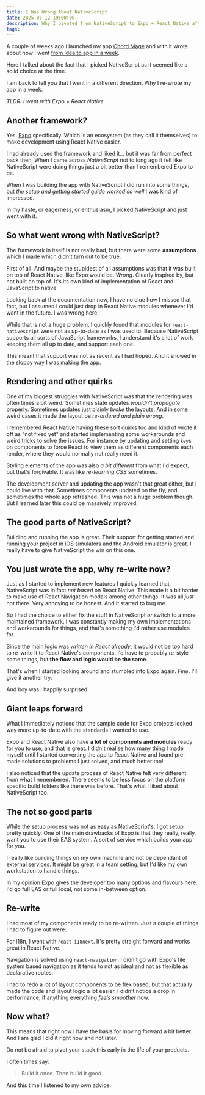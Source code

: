 ```yaml
---
title: I Was Wrong About NativeScript
date: 2025-05-12 19:00:00
description: Why I pivoted from NativeScript to Expo + React Native after launching my app. Lessons learned, pitfalls faced, and how I rebuilt fast and better.
tags:
---
```

A couple of weeks ago I launched my app [Chord Mage](https://chordmage.com) and with it wrote about how I went [from idea to app in a week](/from-idea-to-app-in-a-week).

Here I talked about the fact that I picked NativeScript as it seemed like a solid choice at the time. 

I am back to tell you that I went in a different direction. Why I re-wrote my app in a week. 

*TLDR: I went with Expo + React Native.*

## Another framework?

Yes. [Expo](https://docs.expo.dev/) specifically. Which is an ecosystem (as they call it themselves) to make development using React Native easier.

I had already used the framework and liked it... but it was far from perfect back then. When I came across *NativeScript* not to long ago it felt like NativeScript were doing things just a bit better than I remembered Expo to be.

When I was building the app with NativeScript I did run into some things, but *the setup and getting started guide worked so well* I was kind of impressed.

In my haste, or eagerness, or enthusiasm, I picked NativeScript and just went with it.

## So what went wrong with NativeScript?

The framework in itself is not really bad, but there were some **assumptions** which I made which didn't turn out to be true. 

First of all. And maybe the stupidest of all assumptions was that it was built on top of React Native, like Expo would be. *Wrong*. Clearly inspired by, but not built on top of. It's its own kind of implementation of React and JavaScript to native.

Looking back at the documentation now, I have no clue how I missed that fact, but I assumed I could just drop in React Native modules whenever I'd want in the future. I was wrong here.

While that is not a huge problem, I quickly found that modules for `react-nativescript` were not as up-to-date as I was used to. Because NativeScript supports all sorts of JavaScript frameworks, I understand it's a lot of work keeping them all up to date, and support each one.

This meant that support was not as recent as I had hoped. And it showed in the sloppy way I was making the app.

## Rendering and other quirks

One of my biggest struggles with NativeScript was that the rendering was often times a bit weird. Sometimes state updates *wouldn't propagate* properly. Sometimes updates just plainly *broke* the layouts. And in some weird cases it made the layout be *re-ordered and plain wrong*.

I remembered React Native having these sort quirks too and kind of wrote it off as "not fixed yet" and started implementing some workarounds and weird tricks to solve the issues. For instance by updating and setting `key`s on components to force React to view them as different components each render, where they would normally not really need it.

Styling elements of the app was also *a bit different* from what I'd expect, but that's forgivable. It was like *re-learning CSS* sometimes.

The development server and updating the app wasn't that great either, but I could live with that. Sometimes components updated on the fly, and sometimes the whole app refreshed. This was not a huge problem though. But I learned later this could be massively improved.

## The good parts of NativeScript?

Building and running the app is great. Their support for getting started and running your project in iOS simulators and the Android emulator is great. I really have to give NativeScript the win on this one.

## You just wrote the app, why re-write now?

Just as I started to implement new features I quickly learned that NativeScript was in fact *not based* on React Native. This made it a bit harder to make use of React Navigation modals among other things. It was all *just* not there. Very annoying to be honest. And it started to bug me.

So I had the choice to either fix the stuff in NativeScript *or* switch to a more maintained framework. I was constantly making my own implementations and workarounds for things, and that's something I'd rather use modules for.

Since the main logic was *written in React already*, it would not be too hard to re-write it to React Native's components. I'd have to probably re-style some things, but **the flow and logic would be the same**.

That's when I started looking around and stumbled into Expo again. *Fine*. I'll give it another try.

And boy was I happily surprised.

## Giant leaps forward

What I immediately noticed that the sample code for Expo projects looked way more up-to-date with the standards I wanted to use.

Expo and React Native also have **a lot of components and modules** ready for you to use, and that is great. I didn't realise how many thing I made myself until I started converting the app to React Native and found pre-made solutions to problems I just solved, and much better too!

I also noticed that the update process of React Native felt very different from what I remembered. There seems to be less focus on the platform specific build folders like there was before. That's what I liked about NativeScript too.

## The not so good parts

While the setup process was not as easy as NativeScript's, I got setup pretty quickly. One of the main drawbacks of Expo is that they really, really, want you to use their EAS system. A sort of service which builds your app for you.

I really like building things on my own machine and not be dependant of external services. It might be great in a team setting, but I'd like my own workstation to handle things.

In my opinion Expo gives the developer too many options and flavours here. I'd go full EAS or full local, not some in-between option.

## Re-write

I had most of my components ready to be re-written. Just a couple of things I had to figure out were:

For i18n, I went with `react-i18next`. It's pretty straight forward and works great in React Native.

Navigation is solved using `react-navigation`. I didn't go with Expo's file system based navigation as it tends to not as ideal and not as flexible as declarative routes.

I had to redo a lot of layout components to be flex based, but that actually made the code and layout logic a lot easier. I didn't notice a drop in performance, if anything everything *feels smoother* now.

## Now what?

This means that right now I have the basis for moving forward a bit better. And I am glad I did it right now and not later.

Do not be afraid to pivot your stack this early in the life of your products.

I often times say:

> Build it once. Then build it good.

And this time I listened to my own advice.

